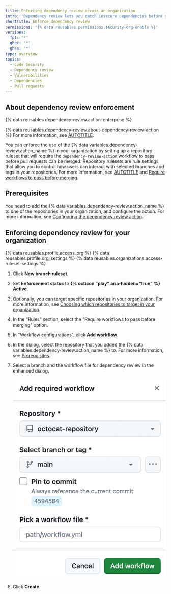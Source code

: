 ```yaml
---
title: Enforcing dependency review across an organization
intro: 'Dependency review lets you catch insecure dependencies before you introduce them to your environment. You can enforce the use of the {% data variables.dependency-review.action_name %} across your organization.'
shortTitle: Enforce dependency review
permissions: '{% data reusables.permissions.security-org-enable %}'
versions:
  fpt: '*'
  ghec: '*'
  ghes: '*'
type: overview
topics:
  - Code Security
  - Dependency review
  - Vulnerabilities
  - Dependencies
  - Pull requests
---
```


## About dependency review enforcement

{% data reusables.dependency-review.action-enterprise %}

{% data reusables.dependency-review.about-dependency-review-action %} For more information, see [AUTOTITLE](/code-security/supply-chain-security/understanding-your-software-supply-chain/about-dependency-review#about-the-dependency-review-action).

You can enforce the use of the {% data variables.dependency-review.action_name %} in your organization by setting up a repository ruleset that will require the `dependency-review-action` workflow to pass before pull requests can be merged. Repository rulesets are rule settings that allow you to control how users can interact with selected branches and tags in your repositories. For more information, see [AUTOTITLE](/repositories/configuring-branches-and-merges-in-your-repository/managing-rulesets/about-rulesets) and [Require workflows to pass before merging](/repositories/configuring-branches-and-merges-in-your-repository/managing-rulesets/available-rules-for-rulesets#require-workflows-to-pass-before-merging).

## Prerequisites

You need to add the {% data variables.dependency-review.action_name %} to one of the repositories in your organization, and configure the action. For more information, see [Configuring the dependency review action](/code-security/supply-chain-security/understanding-your-software-supply-chain/configuring-the-dependency-review-action).

## Enforcing dependency review for your organization

{% data reusables.profile.access_org %}
{% data reusables.profile.org_settings %}
{% data reusables.organizations.access-ruleset-settings %}
1. Click **New branch ruleset**.
1. Set **Enforcement status** to **{% octicon "play" aria-hidden="true" %} Active**.
1. Optionally, you can target specific repositories in your organization. For more information, see [Choosing which repositories to target in your organization](/organizations/managing-organization-settings/creating-rulesets-for-repositories-in-your-organization#choosing-which-repositories-to-target-in-your-organization).
1. In the "Rules" section, select the "Require workflows to pass before merging" option.
1. In "Workflow configurations", click **Add workflow**.
1. In the dialog, select the repository that you added the {% data variables.dependency-review.action_name %} to. For more information, see [Prerequisites](#prerequisites).
1. Select a branch and the workflow file for dependency review in the enhanced dialog.

   ![Screenshot of the Add required workflow dialog. You need to specify a repository, branch, and workflow.](/assets/images/help/repository/add-required-workflow-dialog.png)

1. Click **Create**.
